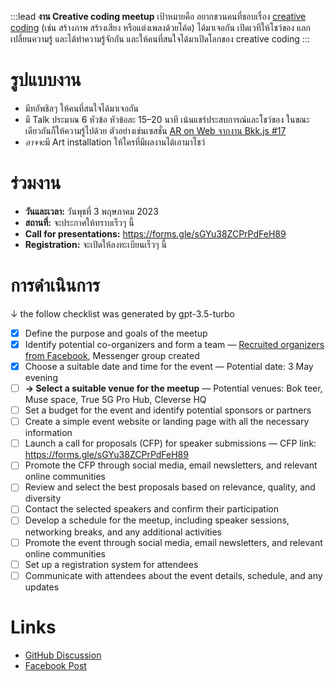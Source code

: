 :::lead
**งาน Creative coding meetup** เป้าหมายคือ อยากชวนคนที่ชอบเรื่อง [creative coding](/wiki/CreativeCoding) (เช่น สร้างภาพ สร้างเสียง หรือแต่งเพลงด้วยโค้ด) ได้มาเจอกัน เปิดเวทีให้โชว์ของ แลกเปลี่ยนความรู้ และได้ทำความรู้จักกัน และให้คนที่สนใจได้มาเปิดโลกของ creative coding
:::

# รูปแบบงาน

- มีทอัพชิลๆ ให้คนที่สนใจได้มาเจอกัน
- มี Talk ประมาณ 6 หัวข้อ หัวข้อละ 15–20 นาที เน้นแชร์ประสบการณ์และโชว์ของ ในขณะเดียวกันก็ให้ความรู้ไปด้วย ตัวอย่างเช่นเซสชั่น [AR on Web จากงาน Bkk.js #17](https://www.youtube.com/watch?v=JuWzquQwt4g&list=PLTuz2sLvbRpx9okBtTzA85rRsNqGlKR_5&index=2)
- <em>อาจจะ</em>มี Art installation ให้ใครที่มีผลงานได้เอามาโชว์

# ร่วมงาน

- **วันและเวลา:** วันพุธที่ 3 พฤษภาคม 2023
- **สถานที่:** จะประกาศให้ทราบเร็วๆ นี้
- **Call for presentations:** <https://forms.gle/sGYu38ZCPrPdFeH89>
- **Registration:** จะเปิดให้ลงทะเบียนเร็วๆ นี้

# การดำเนินการ

&darr; the follow checklist was generated by gpt-3.5-turbo

- [x] Define the purpose and goals of the meetup
- [x] Identify potential co-organizers and form a team — [Recruited organizers from Facebook](https://www.facebook.com/dtinth/posts/pfbid02P9yrQ7a8Mse3JDqCQYLS3SLRcxkiKwNvu5MNyeqAbNdazDu2pMo2QZD5B4ZV7nEXl?comment_id=5270107556425658), Messenger group created
- [x] Choose a suitable date and time for the event — Potential date: 3 May evening
- [ ] **&rarr; Select a suitable venue for the meetup** — Potential venues: Bok teer, Muse space, True 5G Pro Hub, Cleverse HQ
- [ ] Set a budget for the event and identify potential sponsors or partners
- [ ] Create a simple event website or landing page with all the necessary information
- [ ] Launch a call for proposals (CFP) for speaker submissions — CFP link: <https://forms.gle/sGYu38ZCPrPdFeH89>
- [ ] Promote the CFP through social media, email newsletters, and relevant online communities
- [ ] Review and select the best proposals based on relevance, quality, and diversity
- [ ] Contact the selected speakers and confirm their participation
- [ ] Develop a schedule for the meetup, including speaker sessions, networking breaks, and any additional activities
- [ ] Promote the event through social media, email newsletters, and relevant online communities
- [ ] Set up a registration system for attendees
- [ ] Communicate with attendees about the event details, schedule, and any updates

# Links

- [GitHub Discussion](https://github.com/orgs/creatorsgarten/discussions/10)
- [Facebook Post](https://web.facebook.com/dtinth/posts/pfbid02P9MsmrdyRumCFC3uzLKzfFJ7YBe7eCbsSs5pqjMEbLRY5M2SpbJo9Lkuxffc9PHGl)